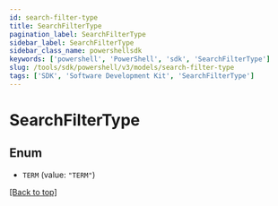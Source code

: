 ```yaml
---
id: search-filter-type
title: SearchFilterType
pagination_label: SearchFilterType
sidebar_label: SearchFilterType
sidebar_class_name: powershellsdk
keywords: ['powershell', 'PowerShell', 'sdk', 'SearchFilterType'] 
slug: /tools/sdk/powershell/v3/models/search-filter-type
tags: ['SDK', 'Software Development Kit', 'SearchFilterType']
---
```



# SearchFilterType

## Enum


* `TERM` (value: `"TERM"`)


[[Back to top]](#) 

